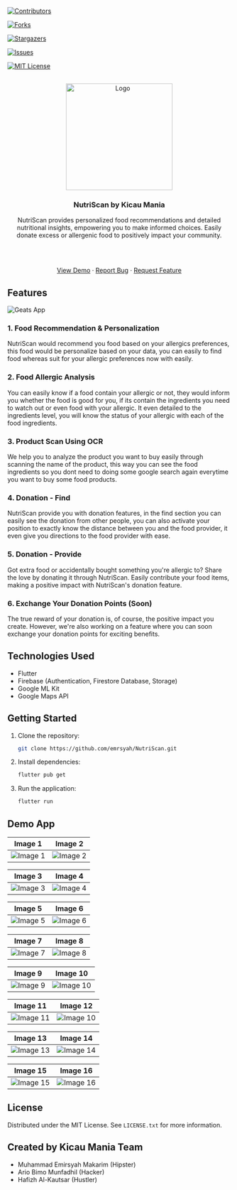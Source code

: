 [![Contributors][contributors-shield]][contributors-url]

[![Forks][forks-shield]][forks-url]

[![Stargazers][stars-shield]][stars-url]

[![Issues][issues-shield]][issues-url]

[![MIT License][license-shield]][license-url]

<!-- PROJECT LOGO -->

<br />

<div  align="center">

<a  href="https://github.com/codeyzx/geats">

<img  src="assets/image/nutriscan-logo.png"  alt="Logo"  width="240">

</a>

<h3  align="center">NutriScan by Kicau Mania</h3>

<p  align="center">

NutriScan provides personalized food recommendations and detailed nutritional insights, empowering you to make informed choices. Easily donate excess or allergenic food to positively impact your community.

<br/>
<br/>

<a  href="https://github.com/emrsyah/NutriScan">View Demo</a>
·
<a  href="https://github.com/emrsyah/NutriScan/issues">Report Bug</a>
·
<a  href="https://github.com/emrsyah/NutriScan/issues">Request Feature</a>

</p>

</div>

## Features

<img  src="assets/image/nutriscan-banner.png"  alt="Geats App">

### 1. Food Recommendation & Personalization

NutriScan would recommend you food based on your allergics preferences, this food would be personalize based on your data, you can easily to find food whereas suit for your allergic preferences now with easily.

### 2. Food Allergic Analysis

You can easily know if a food contain your allergic or not, they would inform you whether the food is good for you, if its contain the ingredients you need to watch out or even food with your allergic. It even detailed to the ingredients level, you will know the status of your allergic with each of the food ingredients.

### 3. Product Scan Using OCR

We help you to analyze the product you want to buy easily through scanning the name of the product, this way you can see the food ingredients so you dont need to doing some google search again everytime you want to buy some food products.

### 4. Donation - Find

NutriScan provide you with donation features, in the find section you can easily see the donation from other people, you can also activate your position to exactly know the distance between you and the food provider, it even give you directions to the food provider with ease.

### 5. Donation - Provide

Got extra food or accidentally bought something you're allergic to? Share the love by donating it through NutriScan. Easily contribute your food items, making a positive impact with NutriScan's donation feature.

### 6. Exchange Your Donation Points (Soon)

The true reward of your donation is, of course, the positive impact you create. However, we're also working on a feature where you can soon exchange your donation points for exciting benefits.

## Technologies Used

- Flutter
- Firebase (Authentication, Firestore Database, Storage)
- Google ML Kit
- Google Maps API

## Getting Started

1. Clone the repository:
   ```sh
   git clone https://github.com/emrsyah/NutriScan.git
   ```
2. Install dependencies:
   ```sh
   flutter pub get
   ```
3. Run the application:
   ```sh
   flutter run
   ```

## Demo App

| Image 1                            | Image 2                            |
| ---------------------------------- | ---------------------------------- |
| ![Image 1](assets/image/rm1.jpg) | ![Image 2](assets/image/rm2.jpg) |

| Image 3                            | Image 4                            |
| ---------------------------------- | ---------------------------------- |
| ![Image 3](assets/image/rm3.jpg) | ![Image 4](assets/image/rm4.jpg) |

| Image 5                            | Image 6                            |
| ---------------------------------- | ---------------------------------- |
| ![Image 5](assets/image/rm5.jpg) | ![Image 6](assets/image/rm6.jpg) |

| Image 7                            | Image 8                            |
| ---------------------------------- | ---------------------------------- |
| ![Image 7](assets/image/rm7.jpg) | ![Image 8](assets/image/rm8.jpg) |

| Image 9                            | Image 10                             |
| ---------------------------------- | ------------------------------------ |
| ![Image 9](assets/image/rm9.jpg) | ![Image 10](assets/image/rm16.jpg) |

| Image 11                           | Image 12                             |
| ---------------------------------- | ------------------------------------ |
| ![Image 11](assets/image/rm10.jpg)| ![Image 10](assets/image/rm11.jpg) |

| Image 13                           | Image 14                             |
| ---------------------------------- | ------------------------------------ |
| ![Image 13](assets/image/rm12.jpg)| ![Image 14](assets/image/rm13.jpg) |

| Image 15                           | Image 16                            |
| ---------------------------------- | ------------------------------------ |
| ![Image 15](assets/image/rm14.jpg)| ![Image 16](assets/image/rm15.jpg) |


## License

Distributed under the MIT License. See `LICENSE.txt` for more information.

## Created by Kicau Mania Team 
- Muhammad Emirsyah Makarim (Hipster)
- Ario Bimo Munfadhil (Hacker)
- Hafizh Al-Kautsar (Hustler)
<!-- MARKDOWN LINKS & IMAGES -->

<!-- https://www.markdownguide.org/basic-syntax/#reference-style-links -->

[contributors-shield]: https://img.shields.io/github/contributors/emrsyah/NutriScan.svg?style=for-the-badge
[contributors-url]: https://github.com/emrsyah/NutriScan/graphs/contributors
[forks-shield]: https://img.shields.io/github/forks/emrsyah/NutriScan.svg?style=for-the-badge
[forks-url]: https://github.com/emrsyah/NutriScan/network/members
[stars-shield]: https://img.shields.io/github/stars/emrsyah/NutriScan.svg?style=for-the-badge
[stars-url]: https://github.com/emrsyah/NutriScan/stargazers
[issues-shield]: https://img.shields.io/github/issues/emrsyah/NutriScan.svg?style=for-the-badge
[issues-url]: https://github.com/emrsyah/NutriScan/issues
[license-shield]: https://img.shields.io/github/license/othneildrew/Best-README-Template.svg?style=for-the-badge
[license-url]: https://github.com/emrsyah/NutriScan/blob/main/LICENSE.txt
